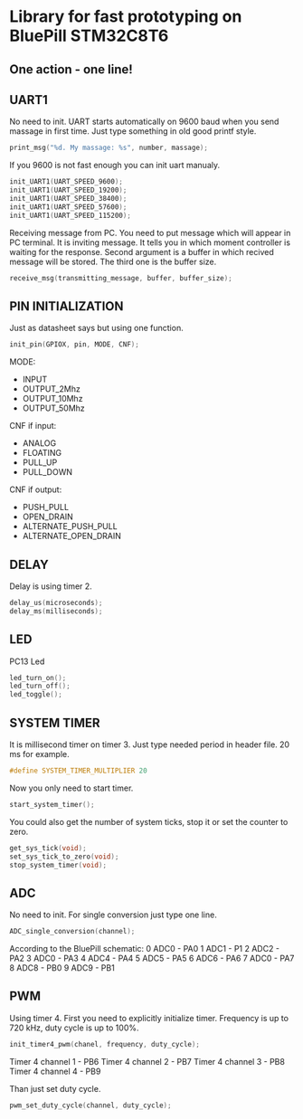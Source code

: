 # Library for fast prototyping on BluePill STM32C8T6

## One action - one line!

## UART1
No need to init. UART starts automatically  on 9600 baud when you send massage in first time. Just type something in old good printf style.
```c
print_msg("%d. My massage: %s", number, massage);	
```

If you 9600 is not fast enough you can init uart manualy.
```c
init_UART1(UART_SPEED_9600);
init_UART1(UART_SPEED_19200);
init_UART1(UART_SPEED_38400);
init_UART1(UART_SPEED_57600);
init_UART1(UART_SPEED_115200);
```
Receiving message from PC. You need to put message which will appear in PC terminal. It is inviting message. It tells you in which moment controller is waiting for the response. Second argument is a buffer in which recived message will be stored. The third one is the buffer size.
```c
receive_msg(transmitting_message, buffer, buffer_size);	
```


## PIN INITIALIZATION
Just as datasheet says but using one function.
```c
init_pin(GPIOX, pin, MODE, CNF);
```
MODE:
* INPUT
* OUTPUT_2Mhz
* OUTPUT_10Mhz
* OUTPUT_50Mhz

CNF if input:
* ANALOG
* FLOATING
* PULL_UP
* PULL_DOWN

CNF if output:
* PUSH_PULL
* OPEN_DRAIN
* ALTERNATE_PUSH_PULL
* ALTERNATE_OPEN_DRAIN


## DELAY
Delay is using timer 2.
```c
delay_us(microseconds);
delay_ms(milliseconds);
```


## LED
PC13 Led
```c
led_turn_on();
led_turn_off();
led_toggle();
```


## SYSTEM TIMER
It is millisecond timer on timer 3. Just type needed period in header file. 20 ms for example.
```c
#define SYSTEM_TIMER_MULTIPLIER 20
```
Now you only need to start timer.
```c
start_system_timer();
```
You could also get the number of system ticks, stop it or set the counter to zero.
```c
get_sys_tick(void);
set_sys_tick_to_zero(void);
stop_system_timer(void);
```


## ADC
No need to init. For single conversion just type one line.
```c
ADC_single_conversion(channel);
```
According to the BluePill schematic:
0 ADC0 - PA0 
1 ADC1 - P1
2 ADC2 - PA2
3 ADC0 - PA3
4 ADC4 - PA4
5 ADC5 - PA5
6 ADC6 - PA6
7 ADC0 - PA7
8 ADC8 - PB0
9 ADC9 - PB1


## PWM
Using timer 4. First you need to explicitly initialize timer. Frequency is up to 720 kHz, duty cycle is up to 100%.
```c
init_timer4_pwm(chanel, frequency, duty_cycle);
```
Timer 4 channel 1 - PB6
Timer 4 channel 2 - PB7
Timer 4 channel 3 - PB8
Timer 4 channel 4 - PB9

Than just set duty cycle.
```c
pwm_set_duty_cycle(channel, duty_cycle);
```

